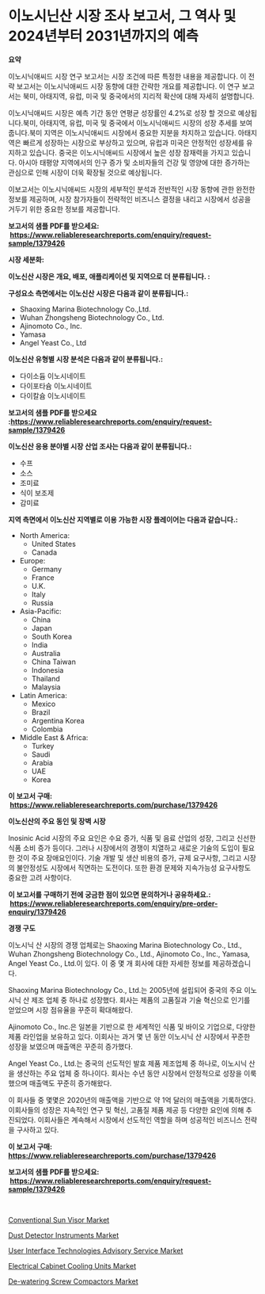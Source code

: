 <p><h1>이노시닌산 시장 조사 보고서, 그 역사 및 2024년부터 2031년까지의 예측</h1></p><p><strong>요약</strong></p>
<p><p>이노시닉애씨드 시장 연구 보고서는 시장 조건에 따른 특정한 내용을 제공합니다. 이 전략 보고서는 이노시닉애씨드 시장 동향에 대한 간략한 개요를 제공합니다. 이 연구 보고서는 북미, 아태지역, 유럽, 미국 및 중국에서의 지리적 확산에 대해 자세히 설명합니다. </p><p>이노시닉애씨드 시장은 예측 기간 동안 연평균 성장률인 4.2%로 성장 할 것으로 예상됩니다.북미, 아태지역, 유럽, 미국 및 중국에서 이노시닉애씨드 시장의 성장 추세를 보여줍니다.북미 지역은 이노시닉애씨드 시장에서 중요한 지분을 차지하고 있습니다. 아태지역은 빠르게 성장하는 시장으로 부상하고 있으며, 유럽과 미국은 안정적인 성장세를 유지하고 있습니다. 중국은 이노시닉애씨드 시장에서 높은 성장 잠재력을 가지고 있습니다. 아시아 태평양 지역에서의 인구 증가 및 소비자들의 건강 및 영양에 대한 증가하는 관심으로 인해 시장이 더욱 확장될 것으로 예상됩니다. </p><p>이보고서는 이노시닉애씨드 시장의 세부적인 분석과 전반적인 시장 동향에 관한 완전한 정보를 제공하며, 시장 참가자들이 전략적인 비즈니스 결정을 내리고 시장에서 성공을 거두기 위한 중요한 정보를 제공합니다.</p></p>
<p><strong>보고서의 샘플 PDF를 받으세요: &nbsp;<a href="https://www.reliableresearchreports.com/enquiry/request-sample/1379426">https://www.reliableresearchreports.com/enquiry/request-sample/1379426</a></strong></p>
<p><strong>시장 세분화:</strong></p>
<p><strong> 이노신산 시장은 개요, 배포, 애플리케이션 및 지역으로 더 분류됩니다. :</strong></p>
<p><strong>구성요소 측면에서는 이노신산 시장은 다음과 같이 분류됩니다.:</strong></p>
<p><ul><li>Shaoxing Marina Biotechnology Co.,Ltd.</li><li>Wuhan Zhongsheng Biotechnology Co., Ltd.</li><li>Ajinomoto Co., Inc.</li><li>Yamasa</li><li>Angel Yeast Co., Ltd</li></ul></p>
<p><strong> 이노신산 유형별 시장 분석은 다음과 같이 분류됩니다.:</strong></p>
<p><ul><li>다이소듐 이노시네이트</li><li>다이포타슘 이노시네이트</li><li>다이칼슘 이노시네이트</li></ul></p>
<p><strong>보고서의 샘플 PDF를 받으세요 :<a href="https://www.reliableresearchreports.com/enquiry/request-sample/1379426">https://www.reliableresearchreports.com/enquiry/request-sample/1379426</a></strong></p>
<p><strong> 이노신산 응용 분야별 시장 산업 조사는 다음과 같이 분류됩니다.:</strong></p>
<p><ul><li>수프</li><li>소스</li><li>조미료</li><li>식이 보조제</li><li>감미료</li></ul></p>
<p><strong>지역 측면에서 이노신산 지역별로 이용 가능한 시장 플레이어는 다음과 같습니다.:</strong></p>
<p><ul>
    <li>
        North America:
        <ul>
            <li>United States</li>
            <li>Canada</li>
        </ul>
    </li>
    <li>
        Europe:
        <ul>
            <li>Germany</li>
            <li>France</li>
            <li>U.K.</li>
            <li>Italy</li>
            <li>Russia</li>
        </ul>
    </li>
    <li>
        Asia-Pacific:
        <ul>
            <li>China</li>
            <li>Japan</li>
            <li>South Korea</li>
            <li>India</li>
            <li>Australia</li>
            <li>China Taiwan</li>
            <li>Indonesia</li>
            <li>Thailand</li>
            <li>Malaysia</li>
        </ul>
    </li>
    <li>
        Latin America:
        <ul>
            <li>Mexico</li>
            <li>Brazil</li>
            <li>Argentina Korea</li>
            <li>Colombia</li>
        </ul>
    </li>
    <li>
        Middle East & Africa:
        <ul>
            <li>Turkey</li>
            <li>Saudi</li>
            <li>Arabia</li>
            <li>UAE</li>
            <li>Korea</li>
        </ul>
    </li>
    </ul></p>
<p><strong>이 보고서 구매: &nbsp;<a href="https://www.reliableresearchreports.com/purchase/1379426">https://www.reliableresearchreports.com/purchase/1379426</a></strong></p>
<p><strong>이노신산의 주요 동인 및 장벽 시장</strong></p>
<p><p>Inosinic Acid 시장의 주요 요인은 수요 증가, 식품 및 음료 산업의 성장, 그리고 신선한 식품 소비 증가 등이다. 그러나 시장에서의 경쟁이 치열하고 새로운 기술의 도입이 필요한 것이 주요 장애요인이다. 기술 개발 및 생산 비용의 증가, 규제 요구사항, 그리고 시장의 불안정성도 시장에서 직면하는 도전이다. 또한 환경 문제와 지속가능성 요구사항도 중요한 고려 사항이다.</p></p>
<p><strong>이 보고서를 구매하기 전에 궁금한 점이 있으면 문의하거나 공유하세요.: &nbsp;<a href="https://www.reliableresearchreports.com/enquiry/pre-order-enquiry/1379426">https://www.reliableresearchreports.com/enquiry/pre-order-enquiry/1379426</a></strong></p>
<p><strong>경쟁 구도</strong></p>
<p><p>이노시닉 산 시장의 경쟁 업체로는 Shaoxing Marina Biotechnology Co., Ltd., Wuhan Zhongsheng Biotechnology Co., Ltd., Ajinomoto Co., Inc., Yamasa, Angel Yeast Co., Ltd.이 있다. 이 중 몇 개 회사에 대한 자세한 정보를 제공하겠습니다.</p><p>Shaoxing Marina Biotechnology Co., Ltd.는 2005년에 설립되어 중국의 주요 이노시닉 산 제조 업체 중 하나로 성장했다. 회사는 제품의 고품질과 기술 혁신으로 인기를 얻었으며 시장 점유율을 꾸준히 확대해왔다.</p><p>Ajinomoto Co., Inc.은 일본을 기반으로 한 세계적인 식품 및 바이오 기업으로, 다양한 제품 라인업을 보유하고 있다. 이회사는 과거 몇 년 동안 이노시닉 산 시장에서 꾸준한 성장을 보였으며 매출액은 꾸준히 증가했다.</p><p>Angel Yeast Co., Ltd.는 중국의 선도적인 발효 제품 제조업체 중 하나로, 이노시닉 산을 생산하는 주요 업체 중 하나이다. 회사는 수년 동안 시장에서 안정적으로 성장을 이룩했으며 매출액도 꾸준히 증가해왔다.</p><p>이 회사들 중 몇몇은 2020년의 매출액을 기반으로 약 1억 달러의 매출액을 기록하였다. 이회사들의 성장은 지속적인 연구 및 혁신, 고품질 제품 제공 등 다양한 요인에 의해 추진되었다. 이회사들은 계속해서 시장에서 선도적인 역할을 하며 성공적인 비즈니스 전략을 구사하고 있다.</p></p>
<p><strong>이 보고서 구매: &nbsp; <a href="https://www.reliableresearchreports.com/purchase/1379426">https://www.reliableresearchreports.com/purchase/1379426</a></strong></p>
<p><strong>보고서의 샘플 PDF를 받으세요: &nbsp;<a href="https://www.reliableresearchreports.com/enquiry/request-sample/1379426">https://www.reliableresearchreports.com/enquiry/request-sample/1379426</a></strong><strong></strong></p>
<p>&nbsp;</p>
<p><p><a href="https://view.publitas.com/reportprime-1/decoding-the-conventional-sun-visor-market-a-deep-dive-into-the-latest-market-trends-market-segmentation-and-competitive-analysis/">Conventional Sun Visor Market</a></p><p><a href="https://five-trouble-98a.notion.site/Dust-Detector-Instruments-Market-Share-Market-New-Trends-Analysis-Report-By-Type-By-Application--367241cb7e6844a882b9cbc73adca1b4">Dust Detector Instruments Market</a></p><p><a href="https://github.com/Krish2023na/Market-Research-Report-List-3/blob/main/user-interface-technologies-advisory-service-market.md">User Interface Technologies Advisory Service Market</a></p><p><a href="https://nifty-kite-d51.notion.site/Decoding-the-Electrical-Cabinet-Cooling-Units-Market-A-Deep-Dive-into-the-Latest-Market-Trends-Mar-bf7d66ce235d41088e469ca20b8f2a71">Electrical Cabinet Cooling Units Market</a></p><p><a href="https://issuu.com/reportprime-2/docs/de-watering-screw-compactors-market-size-2030.pptx">De-watering Screw Compactors Market</a></p></p>